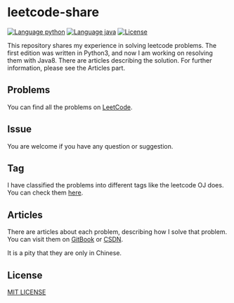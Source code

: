 # leetcode-share

[![Language python](https://img.shields.io/badge/python-3.5-blue.svg)](https://www.python.org)
[![Language java](https://img.shields.io/badge/java-8-orange.svg)](http://www.oracle.com/technetwork/java/javase/overview/java8-2100321.html)
[![License](https://img.shields.io/dub/l/vibe-d.svg)](https://opensource.org/licenses/MIT)

This repository shares my experience in solving leetcode problems. The first edition was written in Python3, and now I am working on resolving them with Java8. There are articles describing the solution. For further information, please see the Articles part.

## Problems

You can find all the problems on [LeetCode](https://leetcode.com).

## Issue

You are welcome if you have any question or suggestion.

## Tag

I have classified the problems into different tags like the leetcode OJ does. You can check them [here](./TAG.md).

## Articles

There are articles about each problem, describing how I solve that problem. You can visit them on [GitBook](https://shenjie1993.gitbooks.io/leetcode-python/content/) or [CSDN](http://blog.csdn.net/column/details/leetcode-python.html).

It is a pity that they are only in Chinese.

## License

[MIT LICENSE](./LICENSE)